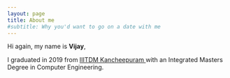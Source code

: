 ```yaml
---
layout: page
title: About me
#subtitle: Why you'd want to go on a date with me
---
```


<p class="about-text">
<span class="fa fa-briefcase about-icon"></span>
  Hi again, my name is <strong>Vijay</strong>, 
</p>

<p class="about-text">
<span class="fa fa-graduation-cap about-icon"></span>
I graduated in 2019 from <a target="_blank" href="http://iiitdm.ac.in/" > IIITDM Kancheepuram </a> with an Integrated Masters Degree in Computer Engineering. <!-- At university, I was involved in research on Deep Learning based methods for medical image analysis. You can take a look at my work <a target="_blank" href="https://scholar.google.com/citations?user=iIm00j0AAAAJ&hl=en"> here </a>. -->
</p>

<!-- <p class="about-text">
<span class="fa fa-heart about-icon"></span>
I try to spend time cooking and trying out new recipes. I am also an avid quizzer.
</p>

<p class="about-text">
<span class="fa fa-envelope about-icon"></span>
Let’s connect
</p> -->